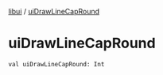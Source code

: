 [libui](index.md) / [uiDrawLineCapRound](./ui-draw-line-cap-round.md)

# uiDrawLineCapRound

`val uiDrawLineCapRound: Int`